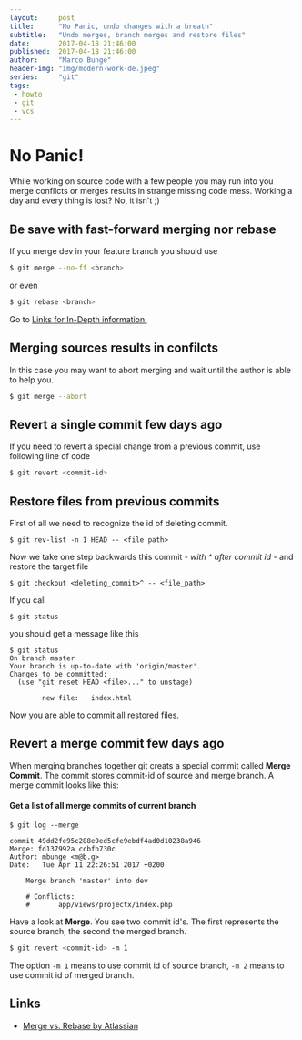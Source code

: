 ```yaml
---
layout:     post
title:      "No Panic, undo changes with a breath"
subtitle:   "Undo merges, branch merges and restore files"
date:       2017-04-18 21:46:00
published:  2017-04-18 21:46:00
author:     "Marco Bunge"
header-img: "img/modern-work-de.jpeg"
series:     "git"
tags:
 - howto
 - git
 - vcs
---
```


# No Panic!

While working on source code with a few people you may run into you merge conflicts or merges results in strange missing code mess. 
Working a day and every thing is lost? No, it isn't ;)

## Be save with fast-forward merging nor rebase 

If you merge dev in your feature branch you should use 

```bash
$ git merge --no-ff <branch>
``` 

or even 

```bash
$ git rebase <branch>
``` 

Go to <a href="#links">Links for In-Depth information.</a> 

## Merging sources results in confilcts

In this case you may want to abort merging and wait until the author is able to help you.

```bash
$ git merge --abort
```

## Revert a single commit few days ago

If you need to revert a special change from a previous commit, use following line of code

```bash
$ git revert <commit-id>
```

## Restore files from previous commits

First of all we need to recognize the id of deleting commit.

```
$ git rev-list -n 1 HEAD -- <file path>
```

Now we take one step backwards this commit _- with ^ after commit id -_ and restore the target file

```
$ git checkout <deleting_commit>^ -- <file_path>
```

If you call 

```
$ git status
``` 

you should get a message like this

```
$ git status
On branch master
Your branch is up-to-date with 'origin/master'.
Changes to be committed:
  (use "git reset HEAD <file>..." to unstage)

        new file:   index.html
```

Now you are able to commit all restored files.

## Revert a merge commit few days ago

When merging branches together git creats a special commit called __Merge Commit__. The commit stores commit-id of 
source and merge branch. A merge commit looks like this:

<div class="callout callout-success">
  <h4>Get a list of all merge commits of current branch</h4>
  <p><pre><code class="language-text" data-lang="text">$ git log --merge</code></pre></p>
</div>

```
commit 49dd2fe95c288e9ed5cfe9ebdf4ad0d10238a946
Merge: fd137992a ccbfb730c
Author: mbunge <m@b.g>
Date:   Tue Apr 11 22:26:51 2017 +0200

    Merge branch 'master' into dev

    # Conflicts:
    #       app/views/projectx/index.php
```

Have a look at __Merge__. You see two commit id's. The first represents the source branch, the second the merged branch.

```bash
$ git revert <commit-id> -m 1
```

The option `-m 1` means to use commit id of source branch, `-m 2` means to use commit id of merged branch.

## Links
<span name="links"></span>

- <a href="https://www.atlassian.com/git/tutorials/merging-vs-rebasing" target="_blank">Merge vs. Rebase by Atlassian</a>
